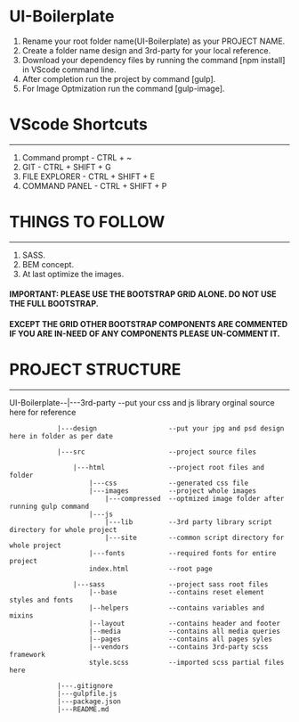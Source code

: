 # UI-Boilerplate

1. Rename your root folder name(UI-Boilerplate) as your PROJECT NAME.
2. Create a folder name design and 3rd-party for your local reference.
3. Download your dependency files by running the command [npm install] in VScode command line.
4. After completion run the project by command [gulp].
5. For Image Optmization run the command [gulp-image].

# VScode Shortcuts
------------------

1. Command prompt 	- CTRL + ~
2. GIT 				- CTRL + SHIFT + G
3. FILE EXPLORER 	- CTRL + SHIFT + E
4. COMMAND PANEL 	- CTRL + SHIFT + P


# THINGS TO FOLLOW
------------------
1. SASS.
2. BEM concept.
3. At last optimize the images.

#### IMPORTANT: PLEASE USE THE BOOTSTRAP GRID ALONE. DO NOT USE THE FULL BOOTSTRAP.
#### EXCEPT THE GRID OTHER BOOTSTRAP COMPONENTS ARE COMMENTED IF YOU ARE IN-NEED OF ANY COMPONENTS PLEASE UN-COMMENT IT. 

# PROJECT STRUCTURE
-------------------
UI-Boilerplate--|---3rd-party    			--put your css and js library orginal source here for reference
				
				|---design       			--put your jpg and psd design here in folder as per date
				
				|---src          			--project source files
					
					|---html     			--project root files and folder
						|---css    			--generated css file
						|---images 			--project whole images 
							|---compressed 	--optmized image folder after running gulp command
						|---js
							|---lib  		--3rd party library script directory for whole project
							|---site 		--common script directory for whole project
						|---fonts  			--required fonts for entire project
						index.html         	--root page

					|---sass     			--project sass root files
						|--base    			--contains reset element styles and fonts
						|--helpers 			--contains variables and mixins 
						|--layout  			--contains header and footer
						|--media   			--contains all media queries 
						|--pages   			--contains all pages syles
						|--vendors 			--contains 3rd-party scss framework
						style.scss 			--imported scss partial files here

				|---.gitignore
				|---gulpfile.js
				|---package.json
				|---README.md